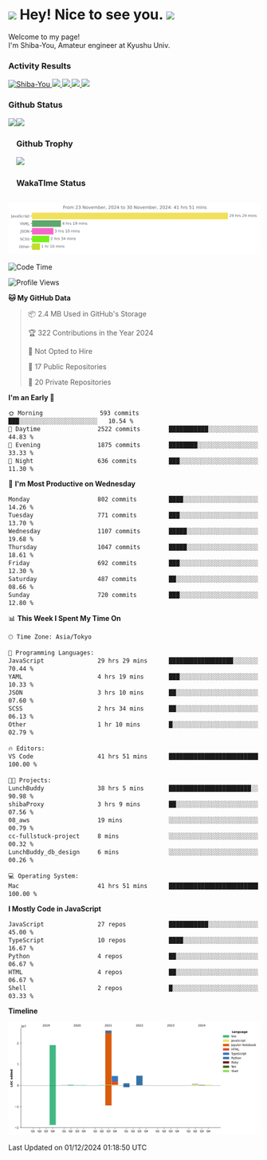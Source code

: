 <h1>
  <img src="https://emojis.slackmojis.com/emojis/images/1531849430/4246/blob-sunglasses.gif?1531849430" width="30"/> 
  Hey! Nice to see you.
  <img src="https://emojis.slackmojis.com/emojis/images/1531849430/4246/blob-sunglasses.gif?1531849430" width="30"/> 
</h1>
<p>
  Welcome to my page! <br />
  I'm Shiba-You, Amateur engineer at Kyushu Univ.
</p>


<h3>
  Activity Results
</h3>
<p align="left"> 
  <!--   GitHub  -->
  <a href="https://github.com/Shiba-You/Shiba-You/">
    <img src="https://komarev.com/ghpvc/?username=Shiba-You" alt="Shiba-You" />
  </a>
  <a href="https://github.com/Shiba-You">
    <img height="20" src="https://img.shields.io/github/followers/Shiba-You?label=follow&logo=github&style=flat" />
  </a>
  
  <!-- Qiita -->
  <a href="http://qiita.com/Shiba-You">
    <img height="20" src="https://qiita-badge.apiapi.app/s/Shiba-You/posts.svg" />
  </a>
  <a href="http://qiita.com/Shiba-You">
    <img height="20" src="https://qiita-badge.apiapi.app/s/Shiba-You/contributions.svg" />
  </a>
  <a href="http://qiita.com/Shiba-You">
    <img height="20" src="https://qiita-badge.apiapi.app/s/Shiba-You/followers.svg" />
  </a>
</p>


<h3>
  Github Status
</h3>
<div>
  <img height="170" align="left" src="https://github-readme-stats.vercel.app/api?username=Shiba-You&theme=tokyonight" />
  <img height="170" src="https://github-readme-stats.vercel.app/api/top-langs/?username=Shiba-You&theme=tokyonight&layout=compact" />
</div>

<h3>
  Github Trophy
</h3>
<div>
  <img width="800" src="https://github-profile-trophy.vercel.app/?username=Shiba-You&theme=tokyonight" />
</div>


<h3>
  WakaTIme Status
</h3>
<img src="https://github.com/Shiba-You/Shiba-You/blob/main/images/stat.svg" alt="Shiba-You WakaTime Activity"/>

<!--START_SECTION:waka-->
![Code Time](http://img.shields.io/badge/Code%20Time-1%2C035%20hrs%2035%20mins-blue)

![Profile Views](http://img.shields.io/badge/Profile%20Views-1-blue)

**🐱 My GitHub Data** 

> 📦 2.4 MB Used in GitHub's Storage 
 > 
> 🏆 322 Contributions in the Year 2024
 > 
> 🚫 Not Opted to Hire
 > 
> 📜 17 Public Repositories 
 > 
> 🔑 20 Private Repositories 
 > 
**I'm an Early 🐤** 

```text
🌞 Morning                593 commits         ███░░░░░░░░░░░░░░░░░░░░░░   10.54 % 
🌆 Daytime                2522 commits        ███████████░░░░░░░░░░░░░░   44.83 % 
🌃 Evening                1875 commits        ████████░░░░░░░░░░░░░░░░░   33.33 % 
🌙 Night                  636 commits         ███░░░░░░░░░░░░░░░░░░░░░░   11.30 % 
```
📅 **I'm Most Productive on Wednesday** 

```text
Monday                   802 commits         ████░░░░░░░░░░░░░░░░░░░░░   14.26 % 
Tuesday                  771 commits         ███░░░░░░░░░░░░░░░░░░░░░░   13.70 % 
Wednesday                1107 commits        █████░░░░░░░░░░░░░░░░░░░░   19.68 % 
Thursday                 1047 commits        █████░░░░░░░░░░░░░░░░░░░░   18.61 % 
Friday                   692 commits         ███░░░░░░░░░░░░░░░░░░░░░░   12.30 % 
Saturday                 487 commits         ██░░░░░░░░░░░░░░░░░░░░░░░   08.66 % 
Sunday                   720 commits         ███░░░░░░░░░░░░░░░░░░░░░░   12.80 % 
```


📊 **This Week I Spent My Time On** 

```text
🕑︎ Time Zone: Asia/Tokyo

💬 Programming Languages: 
JavaScript               29 hrs 29 mins      ██████████████████░░░░░░░   70.44 % 
YAML                     4 hrs 19 mins       ███░░░░░░░░░░░░░░░░░░░░░░   10.33 % 
JSON                     3 hrs 10 mins       ██░░░░░░░░░░░░░░░░░░░░░░░   07.60 % 
SCSS                     2 hrs 34 mins       ██░░░░░░░░░░░░░░░░░░░░░░░   06.13 % 
Other                    1 hr 10 mins        █░░░░░░░░░░░░░░░░░░░░░░░░   02.79 % 

🔥 Editors: 
VS Code                  41 hrs 51 mins      █████████████████████████   100.00 % 

🐱‍💻 Projects: 
LunchBuddy               38 hrs 5 mins       ███████████████████████░░   90.98 % 
shibaProxy               3 hrs 9 mins        ██░░░░░░░░░░░░░░░░░░░░░░░   07.56 % 
08_aws                   19 mins             ░░░░░░░░░░░░░░░░░░░░░░░░░   00.79 % 
cc-fullstuck-project     8 mins              ░░░░░░░░░░░░░░░░░░░░░░░░░   00.32 % 
LunchBuddy_db_design     6 mins              ░░░░░░░░░░░░░░░░░░░░░░░░░   00.26 % 

💻 Operating System: 
Mac                      41 hrs 51 mins      █████████████████████████   100.00 % 
```

**I Mostly Code in JavaScript** 

```text
JavaScript               27 repos            ███████████░░░░░░░░░░░░░░   45.00 % 
TypeScript               10 repos            ████░░░░░░░░░░░░░░░░░░░░░   16.67 % 
Python                   4 repos             ██░░░░░░░░░░░░░░░░░░░░░░░   06.67 % 
HTML                     4 repos             ██░░░░░░░░░░░░░░░░░░░░░░░   06.67 % 
Shell                    2 repos             █░░░░░░░░░░░░░░░░░░░░░░░░   03.33 % 
```



**Timeline**

![Lines of Code chart](https://raw.githubusercontent.com/Shiba-You/Shiba-You/main/assets/bar_graph.png)


 Last Updated on 01/12/2024 01:18:50 UTC
<!--END_SECTION:waka-->
